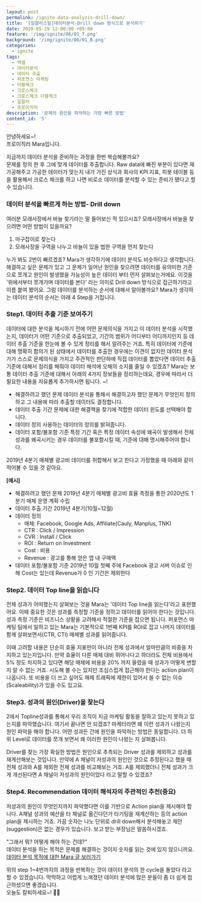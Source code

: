 ```yaml
---
layout: post
permalink: /ignite-data-analysis-drill-down/
title: '[일잘러스킬]데이터분석-Drill down 방식으로 분석하기'
date: 2020-05-29 12:00:00 +09:00
feature: '/img/ignite/06/01_T.png'
background: '/img/ignite/06/01_B.png'
categories:
  - ignite
tags:
  - 엑셀
  - 데이터분석
  - 데이터 추출
  - 퍼포먼스 마케팅 
  - 더블체크
  - 크로스체크
  - 크로스체크 더블체크
  - 일잘러
  - 프로이직러
description: '문제의 원인을 파악하는 가장 빠른 방법'
content_id: '5'
---
```


안녕하세요~!<br>
프로이직러 Mara입니다.

지금까지 데이터 분석을 준비하는 과정을 한번 복습해볼까요?<br>문제를 정의 한 후 그에 맞게 데이터를 추출합니다. Raw data에 빠진 부분이 있다면 재가공해주고 가공한 데이터가 맞는지 내가 가진 상식과 회사의 KPI 지표, 피봇 테이블 등을 활용해서 크로스 체크를 하고 나면 비로소 데이터를 분석할 수 있는 준비가 됐다고 할 수 있습니다. 

### 데이터 분석을 빠르게 하는 방법- Drill down

여러분 모래사장에서 바늘 찾기라는 말 들어보신 적 있으시죠? 모래사장에서 바늘을 찾으려면 어떤 방법이 있을까요? 

1. 마구잡이로 찾는다 
2. 모래사장을 구역을 나누고 바늘이 있을 법한 구역을 먼저 찾는다

누가 봐도 2번이 빠르겠죠? Mara가 생각하기에 데이터 분석도 비슷하다고 생각합니다. 해결하고 싶은 문제가 있고 그 문제가 일어난 원인을 찾으려면 데이터를 유의미한 기준으로 쪼개고 원인이 발생했을 가능성이 높은 데이터 부터 먼저 살펴보는거에요. 이것을 '위에서부터 쪼개가며 데이터를 본다' 라는 의미로 Drill down 방식으로 접근하기라고 이름 붙여 봤어요. 그럼 데이터를 분석하는 순서에 대해서 알아볼까요? Mara가 생각하는 데이터 분석의 순서는 아래 4 Step을 거칩니다. 

### Step1. 데이터 추출 기준 보여주기

데이터에 대한 분석을 제시하기 전에 어떤 문제의식을 가지고 이 데이터 분석을 시작했는지, 데이터가 어떤 기준으로 추출되었고, 기간의 범위가 어디부터 어디까지인지 등 데이터 추출 기준을 한눈에 볼 수 있게 정리를 해서 알려주는 거죠. 특히 데이터에 기준에 대해 명확히 합의가 된 상태에서 데이터를 추출한 경우에는 이견이 없지만 데이터 분석가가 스스로 문제의식을 가지고 주관적인 판단하에 직접 데이터를 뽑았다면 데이터 추출 기준에 대해서 정리를 해줘야 데이터 해석에 오해의 소지를 줄일 수 있겠죠? Mara는 보통 데이터 추출 기준에 대해서 아래의 4가지 정보들을 정리하는데요, 경우에 따라서 더 필요한 내용을 자유롭게 추가하시면 됩니다. ~! 

- 해결하려고 했던 문제 
  데이터 분석을 통해서 해결하고자 했던 문제가 무엇인지 정의하고 그 내용에 따라 추출할 데이터도 결정합니다.
- 데이터 추출 기간 
  문제에 대한 해결책을 찾기에 적합한 데이터 윈도를 선택해야 합니다. 
- 데이터 정의 
  사용하는 데이터의 정의를 밝혀줍니다. 
- 데이터 포함/불포함 기준 
  특정 기간 혹은 특정 데이터 속성에 왜곡이 발생해서 전체 성과를 왜곡시키는 경우 데이터를 불포함시킬 때, 기준에 대해 명시해주어야 합니다. 

2019년 4분기 매체별 광고비 데이터를 취합해서 보고 한다고 가정했을 때 아래와 같이 적어볼 수 있을 것 같아요. 

**[예시]**

- 해결하려고 했던 문제 
  2019년 4분기 매체별 광고비 효율 측정을 통한 2020년도 1분기 매체 운영 계획 수립   
- 데이터 추출 기간 
  2019년 4분기(10월~12월)
- 데이터 정의
   - 매체: Facebook, Google Ads, Affiliate(Cauly, Manplus, TNK)<br>
   - CTR : Click / Impression<br>
   - CVR : Install / Click<br>
   - ROI : Return on Investment<br>
   - Cost : 비용<br>
   - Revenue : 광고를 통해 얻은 앱 내 구매액<br>
- 데이터 포함/불포함 기준 
  2019년 10월 첫째 주에 Facebook 광고 서버 이슈로 인해 Cost는 있는데 Revenue가 0 인 기간은 제외한다 

### Step2. 데이터 Top line을 읽습니다

전체 성과가 어떠했는지 살펴보는 것을 Mara는 '데이터 Top line을 읽는다'라고 표현했어요. 이때 중요한 것은 성과를 측정할 기준을 정하고 데이터를 읽어야 한다는 것입니다. 성과 측정 기준은 비즈니스 상황을 고려해서 적절한 기준을 잡으면 됩니다. 퍼포먼스 마케팅 팀에서 일하고 있는 Mara는 기본적으로 1번째 KPI를 ROI로 잡고 나머지 데이터를 함께 살펴보면서(CTR, CTI) 매체별 성과를 읽어줍니다. <br>

이때 고려할 내용은 단순히 효율 지표만이 아니라 전체 성과에서 얼마만큼의 비중을 차지하고 있는지입니다. 만약 효율이 다른 매체 대비 뛰어나다고 하더라도 전체 비용에서 5% 정도 차지하고 있다면 해당 매체에 비용을 20% 까지 올렸을 때 성과가 어떻게 변할지 알 수 없는 거죠. 시도해 볼 수는 있지만 조심스럽게 접근해야 한다는 action plan이 나옵니다. 또 비용을 더 쓰고 싶어도 매체 트래픽에 제한이 있어서 쓸 수 없는 이슈(Scaleability)가 있을 수도 있고요. 

### Step3. 성과의 원인(Driver)을 찾는다

2에서 Topline성과를 통해서 우리 조직이 지금 마케팅 활동을 잘하고 있는지 못하고 있는지를 파악했습니다. 
여기서 끝나면 안 되겠죠? 마케터라면 왜 이런 성과가 나왔는지 원인 파악을 해야 합니다. 어떤 성과든 간에 원인을 파악하는 방법은 동일합니다. 더 하위 Level로 데이터를 쪼개 보면서 왜 이러한 원인이 나왔는 지 살펴봅니다. <br>

Driver를 찾는 가장 확실한 방법은 원인으로 추측되는 Driver 성과를 제외하고 성과를 재계산해보는 것입니다. 만약에 A 채널이 저성과의 원인인 것으로 추정된다고 했을 때 전체 성과와 A를 제외한 전체 성과를 비교해보는 거죠. A를 제외했더니 전체 성과가 크게 개선된다면 A 채널이 저성과의 원인이었다 라고 말할 수 있겠죠?   

### Step4. Recommendation 데이터 해석자의 주관적인 추천(중요)

저성과의 원인이 무엇인지까지 파악했다면 이를 기반으로 Action plan을 제시해야 합니다. A채널 성과의 예산을 타 채널로 옮긴다던가 타기팅을 재계산하는 등의 action plan을 제시하는 거죠. 가끔 숫자는 나노 단위로 drill down해서 분석해놓고 제안(suggestion)은 없는 경우가 있습니다. 보고 받는 부장님은 말씀하시겠죠. 

"그래서 뭐? 어떻게 해야 하는 건데?"<br>
데이터 분석을 하는 목적은 문제를 해결하는 것이지 숫자를 읽는 것에 있지 않으니까요. 
[데이터 분석 목적에 대한 Mara 글 보러가기](https://mara.kim/ignite-why-data-analysis-important/)

위의 step 1~4번까지의 과정을 반복하는 것이 데이터 분석의 한 cycle을 돌았다 라고 할 수 있겠습니다.  막막하고 어렵게 느껴졌던 데이터 분석에 많은 분들이 좀 더 쉽게 접근하셨으면 좋겠습니다. <br>
오늘도 칼퇴하세요~! 🙋‍♀️  